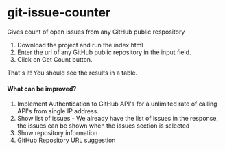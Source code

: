 # git-issue-counter
Gives count of open issues from any GitHub public respository

1) Download the project and run the index.html<br />
2) Enter the url of any GitHub public repository in the input field.<br />
3) Click on Get Count button.<br />

That's it! You should see the results in a table.

#### What can be improved?
1) Implement Authentication to GitHub API's for a unlimited rate of calling API's from single IP address.<br />
2) Show list of issues - We already have the list of issues in the response, the issues can be shown when the issues section is selected<br />
3) Show repository information<br />
4) GitHub Repository URL suggestion<br />


